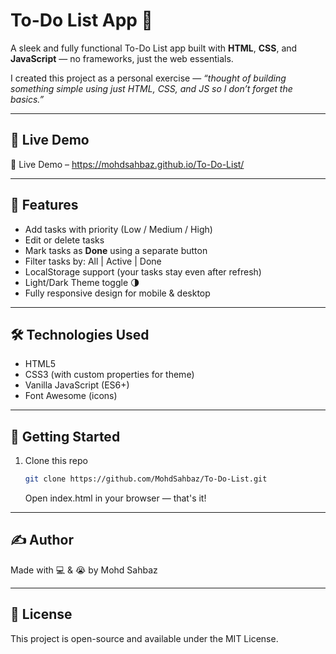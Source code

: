 # To-Do List App 📝

A sleek and fully functional To-Do List app built with **HTML**, **CSS**, and **JavaScript** — no frameworks, just the web essentials.

I created this project as a personal exercise — _“thought of building something simple using just HTML, CSS, and JS so I don’t forget the basics.”_

---

## 📌 Live Demo
   🔗 Live Demo – https://mohdsahbaz.github.io/To-Do-List/


---

## 🚀 Features

- Add tasks with priority (Low / Medium / High)
- Edit or delete tasks
- Mark tasks as **Done** using a separate button
- Filter tasks by: All | Active | Done
- LocalStorage support (your tasks stay even after refresh)
- Light/Dark Theme toggle 🌗
- Fully responsive design for mobile & desktop

---

## 🛠️ Technologies Used

- HTML5
- CSS3 (with custom properties for theme)
- Vanilla JavaScript (ES6+)
- Font Awesome (icons)

---

## 📁 Getting Started

1. Clone this repo  
   ```bash
   git clone https://github.com/MohdSahbaz/To-Do-List.git
   ```
   Open index.html in your browser — that's it!

---

## ✍️ Author
Made with 💻 & 😭 by Mohd Sahbaz

---

## 📄 License
This project is open-source and available under the MIT License.
